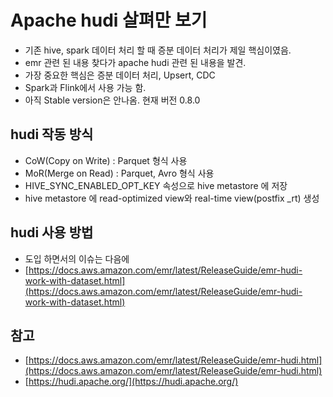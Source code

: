 # Apache hudi 살펴만 보기

- 기존 hive, spark 데이터 처리 할 때 증분 데이터 처리가 제일 핵심이였음.
- emr 관련 된 내용 찾다가 apache hudi 관련 된 내용을 발견.
- 가장 중요한 핵심은 증분 데이터 처리, Upsert, CDC
- Spark과 Flink에서 사용 가능 함.
- 아직 Stable version은 안나옴. 현재 버전 0.8.0

## hudi 작동 방식
- CoW(Copy on Write) : Parquet 형식 사용
- MoR(Merge on Read) : Parquet, Avro 형식 사용
- HIVE_SYNC_ENABLED_OPT_KEY 속성으로 hive metastore 에 저장
- hive metastore 에 read-optimized view와 real-time view(postfix _rt) 생성


## hudi 사용 방법
- 도입 하면서의 이슈는 다음에
- [https://docs.aws.amazon.com/emr/latest/ReleaseGuide/emr-hudi-work-with-dataset.html](https://docs.aws.amazon.com/emr/latest/ReleaseGuide/emr-hudi-work-with-dataset.html)

## 참고
- [https://docs.aws.amazon.com/emr/latest/ReleaseGuide/emr-hudi.html](https://docs.aws.amazon.com/emr/latest/ReleaseGuide/emr-hudi.html)
- [https://hudi.apache.org/](https://hudi.apache.org/)